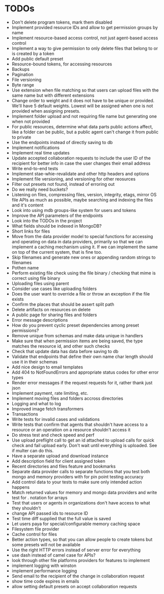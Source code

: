 # TODOs

- Don't delete program tokens, mark them disabled
- Implement provided resource IDs and allow to get permission groups by name
- Implement resource-based access control, not just agent-based access control
- Implement a way to give permission to only delete files that belong to or is created by a token
- Add public default preset
- Resource-bound tokens, for accessing resources
- Backups
- Pagination
- File versioning
- Byte range
- Use extension when file matching so that users can upload files with the same name but with different extensions
- Change order to weight and it does not have to be unique or provided. We'll have 5 default weights. Lowest will be assigned when one is not provided when assigning presets.
- Implement folder upload and not requiring file name but generating one when not provided
- For public resources, determine what data parts public actions affect, like a folder can be public, but a public agent can't change it from public to private
- Use the endpoints instead of directly saving to db
- Implement notifications
- Implement real time updates
- Update accepted collaboration requests to include the user ID of the recipient for better info in case the user changes their email address
- Write end-to-end tests
- Implement stae-whie-revalidate and other http headers and options
- Implement file versioning, and versioning for other reosurces
- Filter out presets not found, instead of erroring out
- Do we really need buckets?
- Listening on files, compressing files, version, integrity, etags,
  mirror OS file APIs as much as possible, maybe searching and indexing the files and it's content
- Look into using mdb groups-like system for users and tokens
- Improve the API parameters of the endpoints
- Look into the TODOs in the project
- What fields should be indexed in MongoDB?
- Short links for files
- Move from the data provider model to special functions for accessing and operating on data in data providers, primarily so that we can implement a caching mechanism using it. If we can implement the same on top of the current system, that is fine too.
- Skip filenames and generate new ones or appending random strings to filenames
- Pothen name
- Perform existing file check using the file binary / checking that mime is correct using file binary
- Uploading files using parent
- Consider use cases like uploading folders
- Does the user want to override a file or throw an exception if the file exists
- Confirm the places that should be assert split path
- Delete artifacts on resources on delete
- A public page for sharing files and folders
- Error message descriptions
- How do you prevent cyclic preset dependencies among preset permissions?
- Remove unique from schemas and make data unique in handlers
- Make sure that when permission items are being saved, the type matches the resource id,
  and other such checks
- Check that update data has data before saving to db
- Validate that endpoints that define their own name char length should use it in their schemas
- Add nice design to email templates
- Add 404 to NotFoundErrors and appropriate status codes for other error types
- Render error messages if the request requests for it, rather thank just json
- Implement payment, rate limiting, etc.
- Implement moving files and folders accross directories
- Logging and what to log
- Improved image fetch transformers
- Transactions
- Write tests for invalid cases and validations
- Write tests that confirm that agents that shouldn't have access to a resource or
  an operation on a resource shouldn't access it
- Do stress test and check speed and perf
- Use upload preflight call to get an id attached to upload calls for quick check and
  fail upload early. Don't wait until everything is uploaded. See if multer can do this.
- Have a separate upload and download instance
- Add description field for client assigned token
- Recent directories and files feature and bookmarks
- Separate data provider calls to separate functions that you test both mongo and memory
  providers with for pin point testing accuracy
- Add control data to your tests to make sure only intended action happens
- Match returned values for memory and mongo data providers and
  write test for . notation for arrays
- Test that users or agents in organizations don't have access to
  what they shouldn't
- change API passed ids to resource ID
- Test time diff supplied that the full value is saved
- Let users paya for special/configurable memory caching space
- Filesystem file provider
- Cache control for files
- Better action types, so that you can allow people to create tokens but some presets will not be available
- Use the right HTTP errors instead of server error for everything
- use dash instead of camel case for APIs?
- look through other file platforms providers for features to implement
- implement logging with winston
- implement performance logging
- Send email to the recipient of the change in collaboration request
- show time code expires in emails
- allow setting default presets on accept collaboration requests
